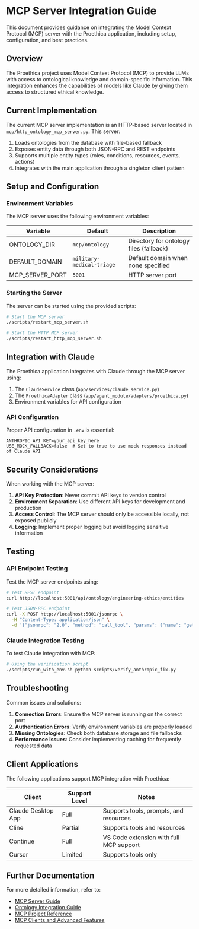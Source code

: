 # MCP Server Integration Guide

This document provides guidance on integrating the Model Context Protocol (MCP) server with the Proethica application, including setup, configuration, and best practices.

## Overview

The Proethica project uses Model Context Protocol (MCP) to provide LLMs with access to ontological knowledge and domain-specific information. This integration enhances the capabilities of models like Claude by giving them access to structured ethical knowledge.

## Current Implementation

The current MCP server implementation is an HTTP-based server located in `mcp/http_ontology_mcp_server.py`. This server:

1. Loads ontologies from the database with file-based fallback
2. Exposes entity data through both JSON-RPC and REST endpoints
3. Supports multiple entity types (roles, conditions, resources, events, actions)
4. Integrates with the main application through a singleton client pattern

## Setup and Configuration

### Environment Variables

The MCP server uses the following environment variables:

| Variable | Default | Description |
|----------|---------|-------------|
| ONTOLOGY_DIR | `mcp/ontology` | Directory for ontology files (fallback) |
| DEFAULT_DOMAIN | `military-medical-triage` | Default domain when none specified |
| MCP_SERVER_PORT | `5001` | HTTP server port |

### Starting the Server

The server can be started using the provided scripts:

```bash
# Start the MCP server
./scripts/restart_mcp_server.sh

# Start the HTTP MCP server
./scripts/restart_http_mcp_server.sh
```

## Integration with Claude

The Proethica application integrates with Claude through the MCP server using:

1. The `ClaudeService` class (`app/services/claude_service.py`)
2. The `ProethicaAdapter` class (`app/agent_module/adapters/proethica.py`)
3. Environment variables for API configuration

### API Configuration

Proper API configuration in `.env` is essential:

```
ANTHROPIC_API_KEY=your_api_key_here
USE_MOCK_FALLBACK=false  # Set to true to use mock responses instead of Claude API
```

## Security Considerations

When working with the MCP server:

1. **API Key Protection**: Never commit API keys to version control
2. **Environment Separation**: Use different API keys for development and production
3. **Access Control**: The MCP server should only be accessible locally, not exposed publicly
4. **Logging**: Implement proper logging but avoid logging sensitive information

## Testing

### API Endpoint Testing

Test the MCP server endpoints using:

```bash
# Test REST endpoint
curl http://localhost:5001/api/ontology/engineering-ethics/entities

# Test JSON-RPC endpoint
curl -X POST http://localhost:5001/jsonrpc \
  -H "Content-Type: application/json" \
  -d '{"jsonrpc": "2.0", "method": "call_tool", "params": {"name": "get_world_entities", "arguments": {"ontology_source": "engineering-ethics", "entity_type": "roles"}}, "id": 1}'
```

### Claude Integration Testing

To test Claude integration with MCP:

```bash
# Using the verification script
./scripts/run_with_env.sh python scripts/verify_anthropic_fix.py
```

## Troubleshooting

Common issues and solutions:

1. **Connection Errors**: Ensure the MCP server is running on the correct port
2. **Authentication Errors**: Verify environment variables are properly loaded
3. **Missing Ontologies**: Check both database storage and file fallbacks
4. **Performance Issues**: Consider implementing caching for frequently requested data

## Client Applications

The following applications support MCP integration with Proethica:

| Client | Support Level | Notes |
|--------|--------------|-------|
| Claude Desktop App | Full | Supports tools, prompts, and resources |
| Cline | Partial | Supports tools and resources |
| Continue | Full | VS Code extension with full MCP support |
| Cursor | Limited | Supports tools only |

## Further Documentation

For more detailed information, refer to:

- [MCP Server Guide](docs/mcp_docs/mcp_server_guide.md)
- [Ontology Integration Guide](docs/mcp_docs/ontology_mcp_integration_guide.md)
- [MCP Project Reference](docs/mcp_docs/mcp_project_reference.md)
- [MCP Clients and Advanced Features](docs/mcp_docs/mcp_clients_and_advanced_features.md)
